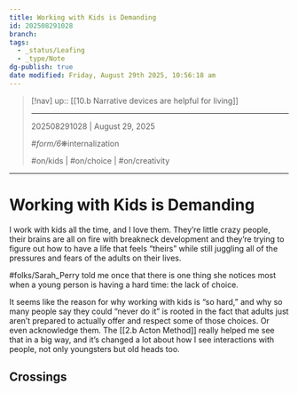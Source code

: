 ```yaml
---
title: Working with Kids is Demanding
id: 202508291028
branch:
tags:
  - _status/Leafing
  - _type/Note
dg-publish: true
date modified: Friday, August 29th 2025, 10:56:18 am
---
```


> [!nav]
> up:: [[10.b Narrative devices are helpful for living]]
>
> ---
> 202508291028 | August 29, 2025
>
> #_form/6_❋internalization
>
> #on/kids | #on/choice | #on/creativity

---

# Working with Kids is Demanding

I work with kids all the time, and I love them. They’re little crazy people, their brains are all on fire with breakneck development and they’re trying to figure out how to have a life that feels “theirs” while still juggling all of the pressures and fears of the adults on their lives.

#folks/Sarah_Perry told me once that there is one thing she notices most when a young person is having a hard time: the lack of choice.

It seems like the reason for why working with kids is “so hard,” and why so many people say they could “never do it” is rooted in the fact that adults just aren’t prepared to actually offer and respect some of those choices. Or even acknowledge them. The [[2.b Acton Method]] really helped me see that in a big way, and it’s changed a lot about how I see interactions with people, not only youngsters but old heads too.

## Crossings
